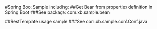 #Spring Boot Sample
including:
##Get Bean from properties definition in Spring Boot
###See package: com.xb.sample.bean

##RestTemplate usage sample
###See com.xb.sample.conf.Conf.java
